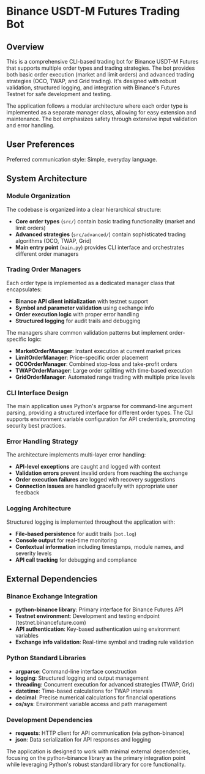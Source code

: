 # Binance USDT-M Futures Trading Bot

## Overview

This is a comprehensive CLI-based trading bot for Binance USDT-M Futures that supports multiple order types and trading strategies. The bot provides both basic order execution (market and limit orders) and advanced trading strategies (OCO, TWAP, and Grid trading). It's designed with robust validation, structured logging, and integration with Binance's Futures Testnet for safe development and testing.

The application follows a modular architecture where each order type is implemented as a separate manager class, allowing for easy extension and maintenance. The bot emphasizes safety through extensive input validation and error handling.

## User Preferences

Preferred communication style: Simple, everyday language.

## System Architecture

### Module Organization
The codebase is organized into a clear hierarchical structure:
- **Core order types** (`src/`) contain basic trading functionality (market and limit orders)
- **Advanced strategies** (`src/advanced/`) contain sophisticated trading algorithms (OCO, TWAP, Grid)
- **Main entry point** (`main.py`) provides CLI interface and orchestrates different order managers

### Trading Order Managers
Each order type is implemented as a dedicated manager class that encapsulates:
- **Binance API client initialization** with testnet support
- **Symbol and parameter validation** using exchange info
- **Order execution logic** with proper error handling
- **Structured logging** for audit trails and debugging

The managers share common validation patterns but implement order-specific logic:
- **MarketOrderManager**: Instant execution at current market prices
- **LimitOrderManager**: Price-specific order placement
- **OCOOrderManager**: Combined stop-loss and take-profit orders
- **TWAPOrderManager**: Large order splitting with time-based execution
- **GridOrderManager**: Automated range trading with multiple price levels

### CLI Interface Design
The main application uses Python's argparse for command-line argument parsing, providing a structured interface for different order types. The CLI supports environment variable configuration for API credentials, promoting security best practices.

### Error Handling Strategy
The architecture implements multi-layer error handling:
- **API-level exceptions** are caught and logged with context
- **Validation errors** prevent invalid orders from reaching the exchange
- **Order execution failures** are logged with recovery suggestions
- **Connection issues** are handled gracefully with appropriate user feedback

### Logging Architecture
Structured logging is implemented throughout the application with:
- **File-based persistence** for audit trails (`bot.log`)
- **Console output** for real-time monitoring
- **Contextual information** including timestamps, module names, and severity levels
- **API call tracking** for debugging and compliance

## External Dependencies

### Binance Exchange Integration
- **python-binance library**: Primary interface for Binance Futures API
- **Testnet environment**: Development and testing endpoint (testnet.binancefuture.com)
- **API authentication**: Key-based authentication using environment variables
- **Exchange info validation**: Real-time symbol and trading rule validation

### Python Standard Libraries
- **argparse**: Command-line interface construction
- **logging**: Structured logging and output management
- **threading**: Concurrent execution for advanced strategies (TWAP, Grid)
- **datetime**: Time-based calculations for TWAP intervals
- **decimal**: Precise numerical calculations for financial operations
- **os/sys**: Environment variable access and path management

### Development Dependencies
- **requests**: HTTP client for API communication (via python-binance)
- **json**: Data serialization for API responses and logging

The application is designed to work with minimal external dependencies, focusing on the python-binance library as the primary integration point while leveraging Python's robust standard library for core functionality.